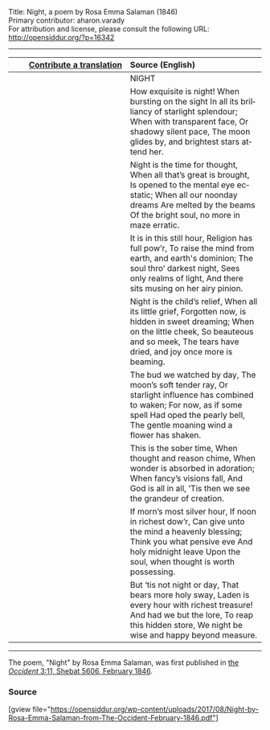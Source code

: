 <html>
<head></head>
<body>
Title: Night, a poem by Rosa Emma Salaman (1846)<br />
Primary contributor: aharon.varady<br />
For attribution and license, please consult the following URL: <a href="http://opensiddur.org/?p=16342">http://opensiddur.org/?p=16342</a>
<p />
<hr />

<table style="margin-left: auto;margin-right: auto;" class="draggable">
<thead><tr><th id="x" style="text-align: right;"><a href="/contributing/upload/">Contribute a translation</a></th><th style="text-align: left;">Source (English)</th></tr></thead>
<tbody>
<tr><td style="vertical-align:top;" width="46%">
<div class="liturgy" lang="he">

</span></div></td>
 
<td style="vertical-align:top;" width="53%">
<div class="english" lang="en">
NIGHT
</div></td></tr>


<tr><td style="vertical-align:top;" width="46%">
<div class="liturgy" lang="he">

</span></div></td>
 
<td style="vertical-align:top;" width="53%">
<div class="english" lang="en">
How exquisite is night!
When bursting on the sight
In all its brilliancy of starlight splendour;
When with transparent face,
Or shadowy silent pace,
The moon glides by, and brightest stars attend her.
</div></td></tr>


<tr><td style="vertical-align:top;" width="46%">
<div class="liturgy" lang="he">

</span></div></td>
 
<td style="vertical-align:top;" width="53%">
<div class="english" lang="en">
Night is the time for thought,
When all that’s great is brought,
Is opened to the mental eye ecstatic;
When all our noonday dreams
Are melted by the beams
Of the bright soul, no more in maze erratic.
</div></td></tr>


<tr><td style="vertical-align:top;" width="46%">
<div class="liturgy" lang="he">

</span></div></td>
 
<td style="vertical-align:top;" width="53%">
<div class="english" lang="en">
It is in this still hour,
Religion has full pow’r,
To raise the mind from earth, and earth's dominion;
The soul thro’ darkest night,
Sees only realms of light, 
And there sits musing on her airy pinion.
</div></td></tr>


<tr><td style="vertical-align:top;" width="46%">
<div class="liturgy" lang="he">

</span></div></td>
 
<td style="vertical-align:top;" width="53%">
<div class="english" lang="en">
Night is the child’s relief, 
When all its little grief, 
Forgotten now, is hidden in sweet dreaming;
When on the little cheek,
So beauteous and so meek,
The tears have dried, and joy once more is beaming.
</div></td></tr>


<tr><td style="vertical-align:top;" width="46%">
<div class="liturgy" lang="he">

</span></div></td>
 
<td style="vertical-align:top;" width="53%">
<div class="english" lang="en">
The bud we watched by day,
The moon’s soft tender ray,
Or starlight influence has combined to waken;
For now, as if some spell
Had oped the pearly bell,
The gentle moaning wind a flower has shaken.
</div></td></tr>


<tr><td style="vertical-align:top;" width="46%">
<div class="liturgy" lang="he">

</span></div></td>
 
<td style="vertical-align:top;" width="53%">
<div class="english" lang="en">
This is the sober time,
When thought and reason chime,
When wonder is absorbed in adoration;
When fancy’s visions fall,
And God is all in all,
’Tis then we see the grandeur of creation.
</div></td></tr>


<tr><td style="vertical-align:top;" width="46%">
<div class="liturgy" lang="he">

</span></div></td>
 
<td style="vertical-align:top;" width="53%">
<div class="english" lang="en">
If morn’s most silver hour,
If noon in richest dow’r,
Can give unto the mind a heavenly blessing;
Think you what pensive eve
And holy midnight leave
Upon the soul, when thought is worth possessing.
</div></td></tr>


<tr><td style="vertical-align:top;" width="46%">
<div class="liturgy" lang="he">

</span></div></td>
 
<td style="vertical-align:top;" width="53%">
<div class="english" lang="en">
But ‘tis not night or day,
That bears more holy sway,
Laden is every hour with richest treasure!
And had we but the lore,
To reap this hidden store,
We night be wise and happy beyond measure.
</div></td></tr>
</tbody></table>

<hr />

The poem, "Night" by Rosa Emma Salaman, was first published in <a href="http://web.nli.org.il/sites/JPress/English/Pages/The-Occident-and-American-Jewish-Advocate.aspx">the <em>Occident</em> 3:11, Shebat 5606, February 1846</a>.

<h3>Source</h3>

[gview file="https://opensiddur.org/wp-content/uploads/2017/08/Night-by-Rosa-Emma-Salaman-from-The-Occident-February-1846.pdf"]
</body>
</html>